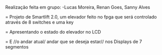 
Realização feita em grupo: -Lucas Moreira, Renan Goes, Sanny Alves


= Projeto de Smartlift 2.0, um elevador feito no fpga que será controlado através de 8 switches e uma key


= Apresentando o estado do elevador no LCD


= E //o andar atual/ andar que se deseja estar// nos Displays de 7 segmentos
